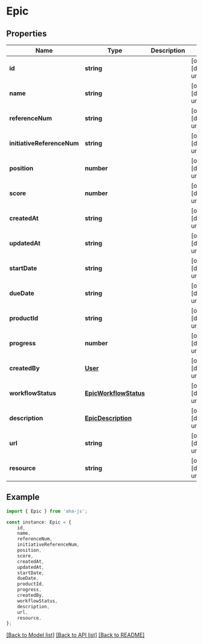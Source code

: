# Epic


## Properties

Name | Type | Description | Notes
------------ | ------------- | ------------- | -------------
**id** | **string** |  | [optional] [default to undefined]
**name** | **string** |  | [optional] [default to undefined]
**referenceNum** | **string** |  | [optional] [default to undefined]
**initiativeReferenceNum** | **string** |  | [optional] [default to undefined]
**position** | **number** |  | [optional] [default to undefined]
**score** | **number** |  | [optional] [default to undefined]
**createdAt** | **string** |  | [optional] [default to undefined]
**updatedAt** | **string** |  | [optional] [default to undefined]
**startDate** | **string** |  | [optional] [default to undefined]
**dueDate** | **string** |  | [optional] [default to undefined]
**productId** | **string** |  | [optional] [default to undefined]
**progress** | **number** |  | [optional] [default to undefined]
**createdBy** | [**User**](User.md) |  | [optional] [default to undefined]
**workflowStatus** | [**EpicWorkflowStatus**](EpicWorkflowStatus.md) |  | [optional] [default to undefined]
**description** | [**EpicDescription**](EpicDescription.md) |  | [optional] [default to undefined]
**url** | **string** |  | [optional] [default to undefined]
**resource** | **string** |  | [optional] [default to undefined]

## Example

```typescript
import { Epic } from 'aha-js';

const instance: Epic = {
    id,
    name,
    referenceNum,
    initiativeReferenceNum,
    position,
    score,
    createdAt,
    updatedAt,
    startDate,
    dueDate,
    productId,
    progress,
    createdBy,
    workflowStatus,
    description,
    url,
    resource,
};
```

[[Back to Model list]](../README.md#documentation-for-models) [[Back to API list]](../README.md#documentation-for-api-endpoints) [[Back to README]](../README.md)
